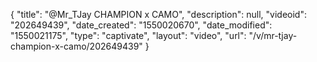 {
    "title": "@Mr_TJay CHAMPION x CAMO",
    "description": null,
    "videoid": "202649439",
    "date_created": "1550020670",
    "date_modified": "1550021175",
    "type": "captivate",
    "layout": "video",
    "url": "\/v\/mr-tjay-champion-x-camo\/202649439"
}